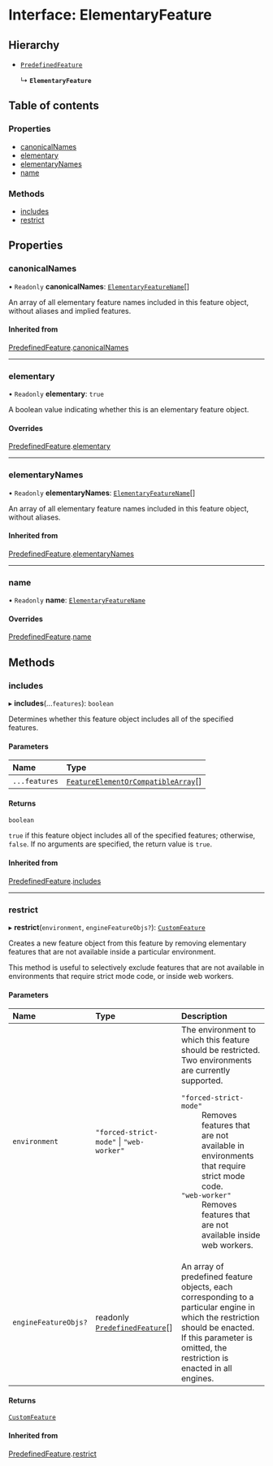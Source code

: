 # Interface: ElementaryFeature

## Hierarchy

- [`PredefinedFeature`](PredefinedFeature.md)

  ↳ **`ElementaryFeature`**

## Table of contents

### Properties

- [canonicalNames](ElementaryFeature.md#canonicalnames)
- [elementary](ElementaryFeature.md#elementary)
- [elementaryNames](ElementaryFeature.md#elementarynames)
- [name](ElementaryFeature.md#name)

### Methods

- [includes](ElementaryFeature.md#includes)
- [restrict](ElementaryFeature.md#restrict)

## Properties

### canonicalNames

• `Readonly` **canonicalNames**: [`ElementaryFeatureName`](../README.md#elementaryfeaturename)[]

An array of all elementary feature names included in this feature object, without aliases and
implied features.

#### Inherited from

[PredefinedFeature](PredefinedFeature.md).[canonicalNames](PredefinedFeature.md#canonicalnames)

___

### elementary

• `Readonly` **elementary**: ``true``

A boolean value indicating whether this is an elementary feature object.

#### Overrides

[PredefinedFeature](PredefinedFeature.md).[elementary](PredefinedFeature.md#elementary)

___

### elementaryNames

• `Readonly` **elementaryNames**: [`ElementaryFeatureName`](../README.md#elementaryfeaturename)[]

An array of all elementary feature names included in this feature object, without aliases.

#### Inherited from

[PredefinedFeature](PredefinedFeature.md).[elementaryNames](PredefinedFeature.md#elementarynames)

___

### name

• `Readonly` **name**: [`ElementaryFeatureName`](../README.md#elementaryfeaturename)

#### Overrides

[PredefinedFeature](PredefinedFeature.md).[name](PredefinedFeature.md#name)

## Methods

### includes

▸ **includes**(...`features`): `boolean`

Determines whether this feature object includes all of the specified features.

#### Parameters

| Name | Type |
| :------ | :------ |
| `...features` | [`FeatureElementOrCompatibleArray`](../README.md#featureelementorcompatiblearray)[] |

#### Returns

`boolean`

`true` if this feature object includes all of the specified features; otherwise, `false`.
If no arguments are specified, the return value is `true`.

#### Inherited from

[PredefinedFeature](PredefinedFeature.md).[includes](PredefinedFeature.md#includes)

___

### restrict

▸ **restrict**(`environment`, `engineFeatureObjs?`): [`CustomFeature`](CustomFeature.md)

Creates a new feature object from this feature by removing elementary features that are not
available inside a particular environment.

This method is useful to selectively exclude features that are not available in environments
that require strict mode code, or inside web workers.

#### Parameters

| Name | Type | Description |
| :------ | :------ | :------ |
| `environment` | ``"forced-strict-mode"`` \| ``"web-worker"`` | The environment to which this feature should be restricted. Two environments are currently supported.  <dl>  <dt><code>"forced-strict-mode"</code></dt> <dd> Removes features that are not available in environments that require strict mode code. </dd>  <dt><code>"web-worker"</code></dt> <dd>Removes features that are not available inside web workers.</dd>  </dl> |
| `engineFeatureObjs?` | readonly [`PredefinedFeature`](PredefinedFeature.md)[] | An array of predefined feature objects, each corresponding to a particular engine in which the restriction should be enacted. If this parameter is omitted, the restriction is enacted in all engines. |

#### Returns

[`CustomFeature`](CustomFeature.md)

#### Inherited from

[PredefinedFeature](PredefinedFeature.md).[restrict](PredefinedFeature.md#restrict)
